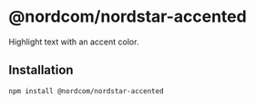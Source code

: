 # @nordcom/nordstar-accented

Highlight text with an accent color.

## Installation

```sh
npm install @nordcom/nordstar-accented
```
